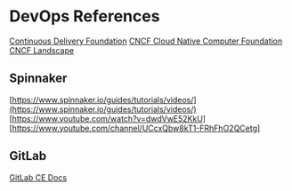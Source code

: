 # DevOps References

[Continuous Delivery Foundation](https://cd.foundation/)
[CNCF Cloud Native Computer Foundation](https://www.cncf.io/) [CNCF Landscape](https://landscape.cncf.io/)  


## Spinnaker

[https://www.spinnaker.io/guides/tutorials/videos/](https://www.spinnaker.io/guides/tutorials/videos/)
[https://www.youtube.com/watch?v=dwdVwE52KkU]  
[https://www.youtube.com/channel/UCcxQbw8kT1-FRhFhO2QCetg]  


## GitLab

[GitLab CE Docs](https://docs.gitlab.com/omnibus/README.html)  
